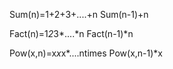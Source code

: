 Sum(n)=1+2+3+....+n
Sum(n-1)+n
  
Fact(n)=1*2*3*....*n
Fact(n-1)*n
  
Pow(x,n)=x*x*x*....ntimes
Pow(x,n-1)*x
